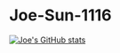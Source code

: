 ﻿# Joe-Sun-1116
 [![ Joe's GitHub stats](https://github-readme-stats.vercel.app/api?username=Joe-Sun-1116&theme=dark)](https://github.com/anuraghazra/github-readme-stats)
